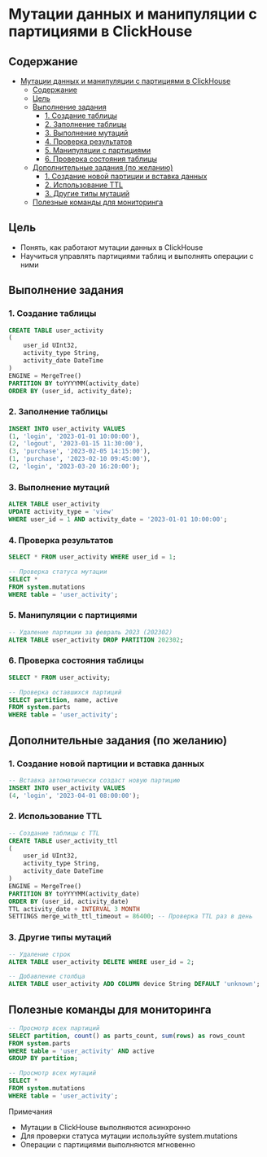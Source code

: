 # Мутации данных и манипуляции с партициями в ClickHouse

## Содержание

- [Мутации данных и манипуляции с партициями в ClickHouse](#мутации-данных-и-манипуляции-с-партициями-в-clickhouse)
	- [Содержание](#содержание)
	- [ Цель](#-цель)
	- [ Выполнение задания](#-выполнение-задания)
		- [ 1. Создание таблицы](#-1-создание-таблицы)
		- [ 2. Заполнение таблицы](#-2-заполнение-таблицы)
		- [ 3. Выполнение мутаций](#-3-выполнение-мутаций)
		- [ 4. Проверка результатов](#-4-проверка-результатов)
		- [ 5. Манипуляции с партициями](#-5-манипуляции-с-партициями)
		- [ 6. Проверка состояния таблицы](#-6-проверка-состояния-таблицы)
	- [ Дополнительные задания (по желанию)](#-дополнительные-задания-по-желанию)
		- [ 1. Создание новой партиции и вставка данных](#-1-создание-новой-партиции-и-вставка-данных)
		- [ 2. Использование TTL](#-2-использование-ttl)
		- [ 3. Другие типы мутаций](#-3-другие-типы-мутаций)
	- [ Полезные команды для мониторинга](#-полезные-команды-для-мониторинга)

## <a name="цель"></a> Цель

- Понять, как работают мутации данных в ClickHouse
- Научиться управлять партициями таблиц и выполнять операции с ними

## <a name="выполнение-задания"></a> Выполнение задания

### <a name="1-создание-таблицы"></a> 1. Создание таблицы

```sql
CREATE TABLE user_activity
(
    user_id UInt32,
    activity_type String,
    activity_date DateTime
)
ENGINE = MergeTree()
PARTITION BY toYYYYMM(activity_date)
ORDER BY (user_id, activity_date);
```

### <a name="2-заполнение-таблицы"></a> 2. Заполнение таблицы

```sql
INSERT INTO user_activity VALUES
(1, 'login', '2023-01-01 10:00:00'),
(2, 'logout', '2023-01-15 11:30:00'),
(3, 'purchase', '2023-02-05 14:15:00'),
(1, 'purchase', '2023-02-10 09:45:00'),
(2, 'login', '2023-03-20 16:20:00');
```

### <a name="3-выполнение-мутации"> 3. Выполнение мутаций

```sql
ALTER TABLE user_activity
UPDATE activity_type = 'view'
WHERE user_id = 1 AND activity_date = '2023-01-01 10:00:00';
```

### <a name="4-проверка-результатов"> 4. Проверка результатов

```sql
SELECT * FROM user_activity WHERE user_id = 1;

-- Проверка статуса мутации
SELECT *
FROM system.mutations
WHERE table = 'user_activity';
```

### <a name="5-манипуляции-с-партициями"> 5. Манипуляции с партициями

```sql
-- Удаление партиции за февраль 2023 (202302)
ALTER TABLE user_activity DROP PARTITION 202302;
```

### <a name="6-Проверка-состояния-таблицы"> 6. Проверка состояния таблицы

```sql
SELECT * FROM user_activity;

-- Проверка оставшихся партиций
SELECT partition, name, active
FROM system.parts
WHERE table = 'user_activity';
```

## <a name="Дополнительные-задания-по-желанию"> Дополнительные задания (по желанию)

### <a name="1-Создание-новой-партиции-и-вставка-данных"> 1. Создание новой партиции и вставка данных

```sql
-- Вставка автоматически создаст новую партицию
INSERT INTO user_activity VALUES
(4, 'login', '2023-04-01 08:00:00');
```

### <a name="2-Использование-TTL"> 2. Использование TTL

```sql
-- Создание таблицы с TTL
CREATE TABLE user_activity_ttl
(
    user_id UInt32,
    activity_type String,
    activity_date DateTime
)
ENGINE = MergeTree()
PARTITION BY toYYYYMM(activity_date)
ORDER BY (user_id, activity_date)
TTL activity_date + INTERVAL 3 MONTH
SETTINGS merge_with_ttl_timeout = 86400; -- Проверка TTL раз в день
```

### <a name="3-Другие-типы-мутаций"> 3. Другие типы мутаций

```sql
-- Удаление строк
ALTER TABLE user_activity DELETE WHERE user_id = 2;

-- Добавление столбца
ALTER TABLE user_activity ADD COLUMN device String DEFAULT 'unknown';
```

## <a name="Полезные-команды-для-мониторинга"> Полезные команды для мониторинга

```sql
-- Просмотр всех партиций
SELECT partition, count() as parts_count, sum(rows) as rows_count
FROM system.parts
WHERE table = 'user_activity' AND active
GROUP BY partition;

-- Просмотр всех мутаций
SELECT *
FROM system.mutations
WHERE table = 'user_activity';
```

<a name="примечания"></a> Примечания

- Мутации в ClickHouse выполняются асинхронно
- Для проверки статуса мутации используйте system.mutations
- Операции с партициями выполняются мгновенно
